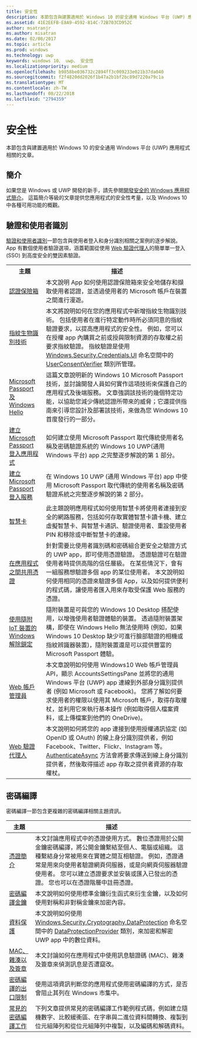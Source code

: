 ```yaml
---
title: 安全性
description: 本節包含與建置適用於 Windows 10 的安全通用 Windows 平台 (UWP) 應用程式相關的文章。
ms.assetid: 41E2EEFB-E8A9-4592-814C-72B703CD952C
author: msatranjr
ms.author: misatran
ms.date: 02/08/2017
ms.topic: article
ms.prod: windows
ms.technology: uwp
keywords: windows 10、 uwp、 安全性
ms.localizationpriority: medium
ms.openlocfilehash: b9858be036732c2894ff3c009233e021b37da040
ms.sourcegitcommit: f2f4820dd2026f1b47a2b1bf2bc89d7220a79c1a
ms.translationtype: MT
ms.contentlocale: zh-TW
ms.lasthandoff: 08/22/2018
ms.locfileid: "2794359"
---
```

# <a name="security"></a>安全性



本節包含與建置適用於 Windows 10 的安全通用 Windows 平台 (UWP) 應用程式相關的文章。

## <a name="introduction"></a>簡介 

如果您是 Windows 或 UWP 開發的新手，請先參閱[開發安全的 Windows 應用程式簡介](intro-to-secure-windows-app-development.md)。 這篇簡介等級的文章提供您應用程式的安全性考量，以及 Windows 10 中各種可用功能的概觀。

## <a name="authentication-and-user-identity"></a>驗證和使用者識別

[驗證和使用者識別](authentication-and-user-identity.md)一節包含與使用者登入和身分識別相關之案例的逐步解說。 App 有數個使用者驗證選項，涵蓋範圍從使用 [Web 驗證代理人](web-authentication-broker.md)的簡單單一登入 (SSO) 到高度安全的雙因素驗證。

<table>
<tr><th>主題</th><th>描述</th></tr>
<tr><td><a href="credential-locker.md">認證保險箱</a></td><td>本文說明 App 如何使用認證保險箱來安全地儲存和擷取使用者認證，並透過使用者的 Microsoft 帳戶在裝置之間進行漫遊。</td></tr>

<tr><td><a href="fingerprint-biometrics.md">指紋生物識別技術</a> </td><td>本文將說明如何在您的應用程式中新增指紋生物識別技術。 包括使用者在進行特定動作時所必須同意的指紋驗證要求，以提高應用程式的安全性。 例如，您可以在授權 app 內購買之前或授與限制資源的存取權之前要求指紋驗證。 指紋驗證是使用 <a href="https://msdn.microsoft.com/library/windows/apps/hh701356">Windows.Security.Credentials.UI</a> 命名空間中的 <a href="https://msdn.microsoft.com/library/windows/apps/dn279134">UserConsentVerifier</a> 類別所管理。</td></tr>
<tr><td><a href="microsoft-passport.md">Microsoft Passport 及 Windows Hello</a></td><td>這篇文章說明新的 Windows 10 Microsoft Passport 技術，並討論開發人員如何實作這項技術來保護自己的應用程式及後端服務。 文章強調該技術的幾個特定功能，以協助您減少傳統認證所帶來的威脅；它還提供指南來引導您設計及部署該技術，來做為您 Windows 10 首度發行的一部分。 </td></tr>
<tr><td><a href="microsoft-passport-login.md">建立 Microsoft Passport 登入應用程式</a></td><td>如何建立使用 Microsoft Passport 取代傳統使用者名稱及密碼驗證系統的 Windows 10 UWP(通用 Windows 平台) app 之完整逐步解說的第 1 部分。</td></tr>
<tr><td><a href="microsoft-passport-login-auth-service.md">建立 Microsoft Passport 登入服務</a></td><td>在 Windows 10 UWP (通用 Windows 平台) app 中使用 Microsoft Passport 取代傳統的使用者名稱及密碼驗證系統之完整逐步解說的第 2 部分。</td></tr>
<tr><td><a href="smart-cards.md">智慧卡</a></td><td>此主題說明應用程式如何使用智慧卡將使用者連接到安全的網路服務，包括如何存取實體智慧卡讀卡機、建立虛擬智慧卡、與智慧卡通訊、驗證使用者、重設使用者 PIN 和移除或中斷智慧卡的連線。</td></tr>
<tr><td><a href="share-certificates.md">在應用程式之間共用憑證</a></td><td>針對需要比使用者識別碼和密碼組合更安全之驗證方式的 UWP app，即可使用憑證驗證。 憑證驗證可在驗證使用者時提供高階的信任層級。 在某些情況下，會有一組服務想驗證多個 app 的某位使用者。 本文說明如何使用相同的憑證來驗證多個 App，以及如何提供便利的程式碼，讓使用者匯入用來存取受保護 Web 服務的憑證。</td></tr>
<tr><td><a href="companion-device-unlock.md">使用隨附 IoT 裝置的 Windows 解除鎖定</a></td><td>隨附裝置是可與您的 Windows 10 Desktop 搭配使用，以增強使用者驗證體驗的裝置。 透過隨附裝置架構，即使在 Windows Hello 無法使用時 (例如，如果 Windows 10 Desktop 缺少可進行臉部驗證的相機或指紋辨識器裝置)，隨附裝置還是可以提供豐富的 Microsoft Passport 體驗。</td></tr>
<tr><td><a href="web-account-manager.md">Web 帳戶管理員</a></td><td>本文章說明如何使用 Windows10 Web 帳戶管理員 API，顯示 AccountsSettingsPane 並將您的通用 Windows 平台 (UWP) app 連線到外部身分識別提供者 (例如 Microsoft 或 Facebook)。 您將了解如何要求使用者的權限以使用其 Microsoft 帳戶，取得存取權杖，並利用它來執行基本操作 (例如取得個人檔案資料，或上傳檔案到他們的 OneDrive)。 </td></tr>
<tr><td><a href="web-authentication-broker.md">Web 驗證代理人</a></td><td>本文說明如何將您的 app 連接到使用授權通訊協定 (如 OpenID 或 OAuth) 的線上身分識別提供者，例如 Facebook、Twitter、Flickr、Instagram 等。 <a href="https://msdn.microsoft.com/library/windows/apps/br212066">AuthenticateAsync</a> 方法會將要求傳送到線上身分識別提供者，然後取得描述 app 存取之提供者資源的存取權杖。</td></tr>
</table>

## <a name="cryptography"></a>密碼編譯 

密碼編譯一節包含更複雜的密碼編譯相關主題資訊。 

| 主題                                                                         | 描述                                                                                                                                                                                                                                                                                                                                                                                                                                                                                                            |
|-------------------------------------------------------------------------------|------------------------------------------------------------------------------------------------------------------------------------------------------------------------------------------------------------------------------------------------------------------------------------------------------------------------------------------------------------------------------------------------------------------------------------------------------------------------------------------------------------------------|
| [憑證簡介](certificates.md)                                      | 本文討論應用程式中的憑證使用方式。 數位憑證用於公開金鑰密碼編譯，將公開金鑰繫結至個人、電腦或組織。 這種繫結身分常被用來在實體之間互相驗證。 例如，憑證通常是用來向使用者驗證網頁伺服器，或是向網頁伺服器驗證使用者。 您可以建立憑證要求並安裝或匯入已發出的憑證。 您也可以在憑證階層中註冊憑證。 |
| [密碼編譯金鑰](cryptographic-keys.md)                                   | 本文說明如何使用標準金鑰衍生函式來衍生金鑰，以及如何使用對稱和非對稱金鑰來加密內容。                                                                                                                                                                                                                                                                                                                                                                         |
| [資料保護](data-protection.md)                                         | 本文說明如何使用 [Windows.Security.Cryptography.DataProtection](https://msdn.microsoft.com/library/windows/apps/br241585) 命名空間中的 [DataProtectionProvider](https://msdn.microsoft.com/library/windows/apps/br241559) 類別，來加密和解密 UWP app 中的數位資料。                                                                                                                                                                                                              |
| [MAC、雜湊以及簽章](macs-hashes-and-signatures.md)               | 本文討論如何在應用程式中使用訊息驗證碼 (MAC)、雜湊及簽章來偵測訊息是否遭竄改。                                                                                                                                                                                                                                                                                                                                                                                |
| [密碼編譯的出口限制](export-restrictions-on-cryptography.md) | 使用這項資訊判斷您的應用程式使用密碼編譯的方式，是否會阻止其列在 Windows 市集中。                                                                                                                                                                                                                                                                                                                                                                                                     |
| [常見的密碼編譯工作](common-cryptography-tasks.md)                     | 下列文章提供常見的密碼編譯工作範例程式碼，例如建立隨機數字、比較緩衝區、在字串與二進位資料間轉換、複製到位元組陣列和從位元組陣列中複製，以及編碼和解碼資料。                                                                                                                                                                                                                                                                                    |

